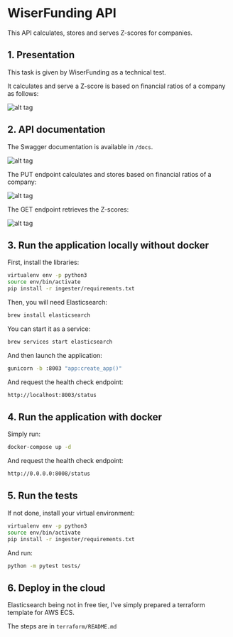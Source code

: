 # WiserFunding API

This API calculates, stores and serves Z-scores for companies.

## 1. Presentation


This task is given by WiserFunding as a technical test.

It calculates and serve a Z-score is based on financial ratios of a company as follows:

![alt tag](https://i.ibb.co/T4qvcbQ/Screenshot-2021-05-17-at-22-31-35.png)


## 2. API documentation 

The Swagger documentation is available in `/docs`.

![alt tag](https://i.postimg.cc/y6bwg2dN/Screenshot-2021-05-17-at-21-28-44.png)


The PUT endpoint calculates and stores based on financial ratios of a company:

![alt tag](https://i.ibb.co/cXRNcx7/Screenshot-2021-05-17-at-21-31-52.png)


The GET endpoint retrieves the Z-scores:

![alt tag](https://i.ibb.co/Cbb0JGd/Screenshot-2021-05-17-at-21-37-31.png)


## 3. Run the application locally without docker

First, install the libraries:

```bash
virtualenv env -p python3
source env/bin/activate
pip install -r ingester/requirements.txt
```

Then, you will need Elasticsearch:

```bash
brew install elasticsearch
```

You can start it as a service:

```bash
brew services start elasticsearch
```

And then launch the application:

```bash
gunicorn -b :8003 "app:create_app()"
```

And request the health check endpoint:

```bash
http://localhost:8003/status
```

## 4. Run the application with docker

Simply run:

```bash
docker-compose up -d
```

And request the health check endpoint:

```bash
http://0.0.0.0:8008/status
```


## 5. Run the tests

If not done, install your virtual environment:

```bash
virtualenv env -p python3
source env/bin/activate
pip install -r ingester/requirements.txt
```

And run:

```bash
python -m pytest tests/
```

## 6. Deploy in the cloud

Elasticsearch being not in free tier, I've simply prepared a terraform template for AWS ECS.

The steps are in `terraform/README.md`
